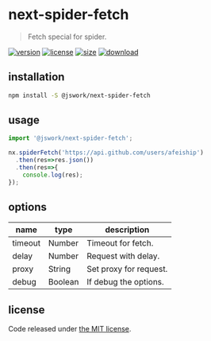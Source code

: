 # next-spider-fetch
> Fetch special for spider.

[![version][version-image]][version-url]
[![license][license-image]][license-url]
[![size][size-image]][size-url]
[![download][download-image]][download-url]

## installation
```bash
npm install -S @jswork/next-spider-fetch
```

## usage
```js
import '@jswork/next-spider-fetch';

nx.spiderFetch('https://api.github.com/users/afeiship')
  .then(res=>res.json())
  .then(res=>{
    console.log(res);
});
```

## options
| name    | type    | description            |
| ------- | ------- | ---------------------- |
| timeout | Number  | Timeout for fetch.     |
| delay   | Number  | Request with delay.    |
| proxy   | String  | Set proxy for request. |
| debug   | Boolean | If debug the options.  |

## license
Code released under [the MIT license](https://github.com/afeiship/next-spider-fetch/blob/master/LICENSE.txt).

[version-image]: https://img.shields.io/npm/v/@jswork/next-spider-fetch
[version-url]: https://npmjs.org/package/@jswork/next-spider-fetch

[license-image]: https://img.shields.io/npm/l/@jswork/next-spider-fetch
[license-url]: https://github.com/afeiship/next-spider-fetch/blob/master/LICENSE.txt

[size-image]: https://img.shields.io/bundlephobia/minzip/@jswork/next-spider-fetch
[size-url]: https://github.com/afeiship/next-spider-fetch/blob/master/dist/next-spider-fetch.min.js

[download-image]: https://img.shields.io/npm/dm/@jswork/next-spider-fetch
[download-url]: https://www.npmjs.com/package/@jswork/next-spider-fetch
